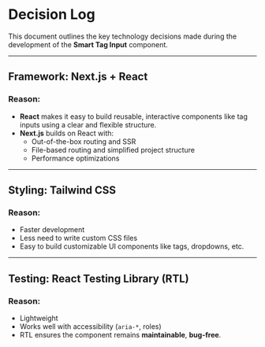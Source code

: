 # Decision Log

This document outlines the key technology decisions made during the development of the **Smart Tag Input** component.

---

## Framework: Next.js + React

### Reason:

- **React** makes it easy to build reusable, interactive components like tag inputs using a clear and flexible structure.
- **Next.js** builds on React with:
  - Out-of-the-box routing and SSR
  - File-based routing and simplified project structure
  - Performance optimizations

---

## Styling: Tailwind CSS

### Reason:

- Faster development
- Less need to write custom CSS files
- Easy to build customizable UI components like tags, dropdowns, etc.

---

## Testing: React Testing Library (RTL)

### Reason:

- Lightweight
- Works well with accessibility (`aria-*`, roles)
- RTL ensures the component remains **maintainable**, **bug-free**.
